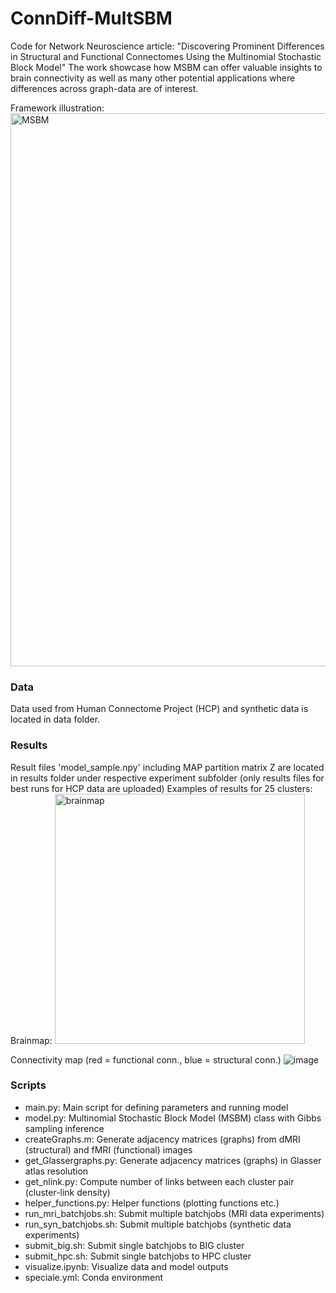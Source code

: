 # ConnDiff-MultSBM
Code for Network Neuroscience article: "Discovering Prominent Differences in Structural and Functional Connectomes Using the Multinomial Stochastic Block Model"
The work showcase how MSBM can offer valuable insights to brain connectivity as well as many other potential applications where differences across graph-data are of interest.

Framework illustration:
<img width="885" alt="MSBM" src="https://github.com/Ninaiskov/ConnDiff-MSBM/assets/67420369/bb37427d-9c2f-4314-a682-1fde41611626">

### Data
Data used from Human Connectome Project (HCP) and synthetic data is located in data folder.

### Results
Result files 'model_sample.npy' including MAP partition matrix Z are located in results folder under respective experiment subfolder (only results files for best runs for HCP data are uploaded)
Examples of results for 25 clusters:
Brainmap:
<img width="400" alt="brainmap" src="[https://github.com/Ninaiskov/ConnDiff-MSBM/assets/67420369/bb37427d-9c2f-4314-a682-1fde41611626](https://github.com/Ninaiskov/ConnDiff-MSBM/assets/67420369/8f78b617-2057-4b2b-8c21-d6263ed7ad42)">

Connectivity map (red = functional conn., blue = structural conn.)
![image](https://github.com/Ninaiskov/ConnDiff-MSBM/assets/67420369/03e23d70-2970-4c3b-88ed-1c0f31b9c88e)


### Scripts
- main.py: Main script for defining parameters and running model
- model.py: Multinomial Stochastic Block Model (MSBM) class with Gibbs sampling inference
- createGraphs.m: Generate adjacency matrices (graphs) from dMRI (structural) and fMRI (functional) images
- get_Glassergraphs.py: Generate adjacency matrices (graphs) in Glasser atlas resolution
- get_nlink.py: Compute number of links between each cluster pair (cluster-link density)
- helper_functions.py: Helper functions (plotting functions etc.)
- run_mri_batchjobs.sh: Submit multiple batchjobs (MRI data experiments)
- run_syn_batchjobs.sh: Submit multiple batchjobs (synthetic data experiments)
- submit_big.sh: Submit single batchjobs to BIG cluster
- submit_hpc.sh: Submit single batchjobs to HPC cluster
- visualize.ipynb: Visualize data and model outputs
- speciale.yml: Conda environment

